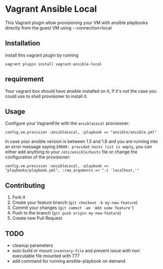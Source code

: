 # Vagrant Ansible Local

This Vagrant plugin allow provisioning your VM with ansible playbooks directly from the guest VM using --connection=local

## Installation

install this vagrant plugin by running

    vagrant plugin install vagrant-ansible-local

## requirement

Your vagrant box should have ansible installed on it, if it's not the case you could use to shell provisioner to install it.

## Usage

Configure your VagrantFile with the `ansibleLocal` provisioner:

    config.vm.provision :ansibleLocal, :playbook => "ansible/ansible.yml"
    
In case your ansible version is between 1.5 and 1.8 and you are running into an error message saying `ERROR: provided hosts list is empty`, you can either add anything to your `/etc/ansible/hosts` file or change the configuration of the provisioner:

    config.vm.provision :ansibleLocal, :playbook => "playbooks/playbook.yml", :raw_arguments => "-i 'localhost,'"

## Contributing

1. Fork it
2. Create your feature branch (`git checkout -b my-new-feature`)
3. Commit your changes (`git commit -am 'Add some feature'`)
4. Push to the branch (`git push origin my-new-feature`)
5. Create new Pull Request


## TODO

* cleanup parameters
* auto build or mount `inventory-file` and prevent issue with non executable file mounted with 777
* add command for running ansible-playbook on demand
